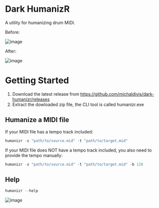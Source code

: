 # Dark HumanizR
A utility for humanizing drum MIDI.

Before:

![image](https://user-images.githubusercontent.com/45868547/181001103-27a027b4-c378-4092-97c2-f0cc3037fe7c.png)

After:

![image](https://user-images.githubusercontent.com/45868547/181001162-97caae93-c1fd-4727-b7e6-8e38ddc3ba48.png)


# Getting Started
1. Download the latest release from https://github.com/michaldivis/dark-humanizr/releases
2. Extract the dowloaded zip file, the CLI tool is called humanizr.exe

## Humanize a MIDI file

If your MIDI file has a tempo track included:
```powershell
humanizr -s "path/to/source.mid" -t "path/to/target.mid"
```

If your MIDI file does NOT have a tempo track included, you also need to provide the tempo manually:
```powershell
humanizr -s "path/to/source.mid" -t "path/to/target.mid" -b 128
```

## Help
```powershell
humanizr --help
```

![image](https://user-images.githubusercontent.com/45868547/181000195-03328708-e695-4d22-9a9d-c1c70e718976.png)
